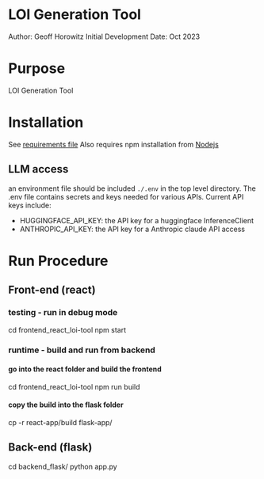 # LOI Generation Tool
Author: Geoff Horowitz
Initial Development Date: Oct 2023

# Purpose
LOI Generation Tool

# Installation
See [requirements file](requirements.yaml)
Also requires npm installation from [Nodejs](https://nodejs.org/en/download)

## LLM access
an environment file should be included `./.env` in the top level directory. The .env file contains secrets and keys needed for various APIs. Current API keys include:
- HUGGINGFACE_API_KEY: the API key for a huggingface InferenceClient
- ANTHROPIC_API_KEY: the API key for a Anthropic claude API access

# Run Procedure
## Front-end (react)

### testing - run in debug mode
cd frontend_react_loi-tool
npm start

### runtime - build and run from backend
#### go into the react folder and build the frontend
cd frontend_react_loi-tool
npm run build

#### copy the build into the flask folder
cp -r react-app/build flask-app/

## Back-end (flask)
cd backend_flask/
python app.py
